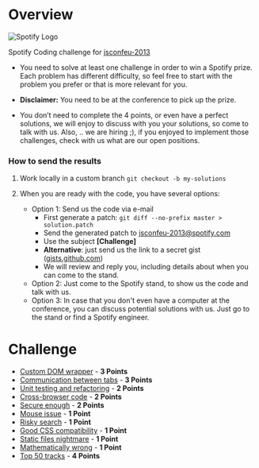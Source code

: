 # Overview

![Spotify Logo](/resources/spotify-logo.png)

Spotify Coding challenge for [jsconfeu-2013](http://2013.jsconf.eu/)

- You need to solve at least one challenge in order to win a Spotify prize. Each problem has different difficulty, so feel free to start with the problem you prefer or that is more relevant for you.

- **Disclaimer:** You need to be at the conference to pick up the prize.

- You don’t need to complete the 4 points, or even have a perfect solutions, we will enjoy to discuss with you your solutions, so come to talk with us. Also, .. we are hiring ;), if you enjoyed to implement those challenges, check with us what are our open positions.

### How to send the results

1. Work locally in a custom branch `git checkout -b my-solutions`

2. When you are ready with the code, you have several options:
   - Option 1: Send us the code via e-mail
     - First generate a patch: `git diff --no-prefix master > solution.patch`
     - Send the generated patch to [jsconfeu-2013@spotify.com](mailto:jsconfeu-2013@spotify.com)
     - Use the subject **[Challenge]**
     - **Alternative**: just send us the link to a secret gist ([gists.github.com](https://gist.github.com/))
     - We will review and reply you, including details about when you can come to the stand.
   - Option 2: Just come to the Spotify stand, to show us the code and talk with us.
   - Option 3: In case that you don't even have a computer at the conference, you can discuss potential solutions with us. Just go to the stand or find a Spotify engineer.

# Challenge

- [Custom DOM wrapper](./custom-DOM-wrapper/README.md) - **3 Points**
- [Communication between tabs](./communication-between-tabs/README.md) - **3 Points**
- [Unit testing and refactoring](./unit-testing-and-refactoring/README.md) - **2 Points**
- [Cross-browser code](./cross-browser-code/README.md) - **2 Points**
- [Secure enough](./secure-enough/README.md) - **2 Points**
- [Mouse issue](./mouse-issue/README.md) - **1 Point**
- [Risky search](./risky-search/README.md) - **1 Point**
- [Good CSS compatibility](./good-css-compatibility/README.md) - **1 Point**
- [Static files nightmare](./static-files-nightmare/README.md) - **1 Point**
- [Mathematically wrong](./mathematically-wrong/README.md) - **1 Point**
- [Top 50 tracks](./top-50-tracks/README.md) - **4 Points**
